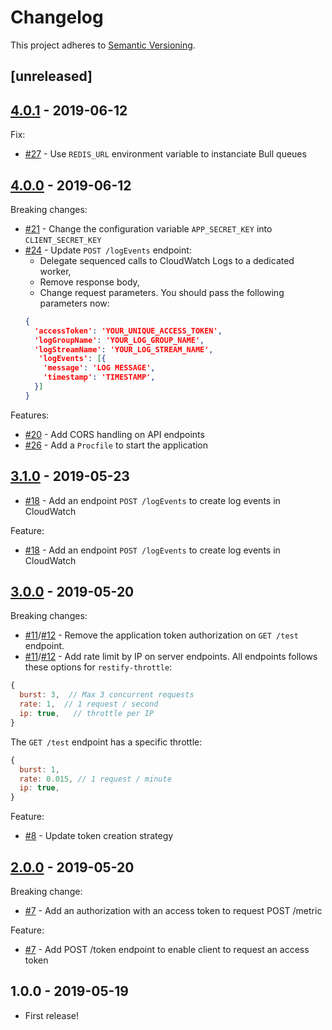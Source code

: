 # Changelog

This project adheres to [Semantic Versioning](http://semver.org/).

## [unreleased]

## [4.0.1](https://github.com/KissKissBankBank/cloudwatch-postman/compare/v4.0.0...v4.0.1) - 2019-06-12

Fix:
- [#27](https://github.com/KissKissBankBank/cloudwatch-postman/pull/27) - Use
  `REDIS_URL` environment variable to instanciate Bull queues

## [4.0.0](https://github.com/KissKissBankBank/cloudwatch-postman/compare/v3.0.0...v4.0.0) - 2019-06-12

Breaking changes:
- [#21](https://github.com/KissKissBankBank/cloudwatch-postman/pull/21) - Change
  the configuration variable `APP_SECRET_KEY` into `CLIENT_SECRET_KEY`
- [#24](https://github.com/KissKissBankBank/cloudwatch-postman/pull/24) - Update
  `POST /logEvents` endpoint:
  - Delegate sequenced calls to CloudWatch Logs to a dedicated worker,
  - Remove response body,
  - Change request parameters. You should pass the following parameters now:
  ```json
  {
    'accessToken': 'YOUR_UNIQUE_ACCESS_TOKEN',
    'logGroupName': 'YOUR_LOG_GROUP_NAME',
    'logStreamName': 'YOUR_LOG_STREAM_NAME',
     'logEvents': [{
      'message': 'LOG MESSAGE',
      'timestamp': 'TIMESTAMP',
    }]
  }
  ```

Features:
- [#20](https://github.com/KissKissBankBank/cloudwatch-postman/pull/20) - Add
  CORS handling on API endpoints
- [#26](https://github.com/KissKissBankBank/cloudwatch-postman/pull/26) - Add a
  `Procfile` to start the application


## [3.1.0](https://github.com/KissKissBankBank/cloudwatch-postman/compare/v3.0.0...v3.1.0) - 2019-05-23

- [#18](https://github.com/KissKissBankBank/cloudwatch-postman/pull/18) - Add an endpoint `POST /logEvents` to create log events in CloudWatch

Feature:
- [#18](https://github.com/KissKissBankBank/cloudwatch-postman/pull/18) - Add an endpoint `POST /logEvents` to create log events in CloudWatch

## [3.0.0](https://github.com/KissKissBankBank/cloudwatch-postman/compare/v2.0.0...v3.0.0) - 2019-05-20

Breaking changes:
- [#11](https://github.com/KissKissBankBank/cloudwatch-postman/pull/11)/[#12](https://github.com/KissKissBankBank/cloudwatch-postman/pull/12) - Remove the application token authorization on `GET /test` endpoint.
- [#11](https://github.com/KissKissBankBank/cloudwatch-postman/pull/11)/[#12](https://github.com/KissKissBankBank/cloudwatch-postman/pull/12) - Add rate limit by IP on server endpoints. All endpoints follows these options for `restify-throttle`:
```js
{
  burst: 3,  // Max 3 concurrent requests
  rate: 1,  // 1 request / second
  ip: true,   // throttle per IP
}
```

The `GET /test` endpoint has a specific throttle:
```js
{
  burst: 1,
  rate: 0.015, // 1 request / minute
  ip: true,
}
```

Feature:
- [#8](https://github.com/KissKissBankBank/cloudwatch-postman/pull/8) - Update token creation strategy

## [2.0.0](https://github.com/KissKissBankBank/cloudwatch-postman/compare/v1.0.0...v2.0.0) - 2019-05-20

Breaking change:
- [#7](https://github.com/KissKissBankBank/cloudwatch-postman/pull/7) - Add an authorization with an access token to request POST /metric

Feature:
- [#7](https://github.com/KissKissBankBank/cloudwatch-postman/pull/7) - Add POST /token endpoint to enable client to request an access token

## 1.0.0 - 2019-05-19

- First release!
